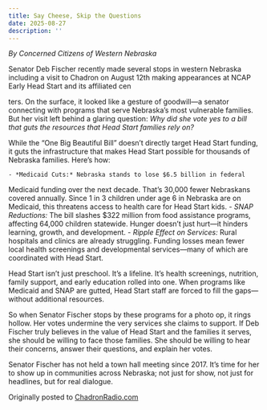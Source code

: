 ```yaml
---
title: Say Cheese, Skip the Questions
date: 2025-08-27
description: ''
---
```


*By* _Concerned Citizens of Western Nebraska_

Senator Deb Fischer recently made several stops in western Nebraska 
including a visit to Chadron on August 12th making appearances at NCAP 
Early Head Start and its affiliated cen

ters. On the surface, it looked like a gesture of goodwill—a senator 
connecting with programs that serve Nebraska’s most vulnerable families. 
But her visit left behind a glaring question: *Why did she vote yes to a 
bill that guts the resources that Head Start families rely on?*

While the “One Big Beautiful Bill” doesn’t directly target Head Start 
funding, it guts the infrastructure that makes Head Start possible for 
thousands of Nebraska families. Here’s how:

    - *Medicaid Cuts:* Nebraska stands to lose $6.5 billion in federal 
Medicaid funding over the next decade. That’s 30,000 fewer Nebraskans 
covered annually. Since 1 in 3 children under age 6 in Nebraska are on 
Medicaid, this threatens access to health care for Head Start kids.
    - *SNAP Reductions:* The bill slashes $322 million from food 
assistance 
programs, affecting 64,000 children statewide. Hunger doesn’t just hurt—it 
hinders learning, growth, and development.
    - *Ripple Effect on Services:* Rural hospitals and clinics are already 
struggling. Funding losses mean fewer local health screenings and 
developmental services—many of which are coordinated with Head Start.

Head Start isn’t just preschool. It’s a lifeline. It’s health screenings, 
nutrition, family support, and early education rolled into one. When 
programs like Medicaid and SNAP are gutted, Head Start staff are forced to 
fill the gaps—without additional resources.

So when Senator Fischer stops by these programs for a photo op, it rings 
hollow. Her votes undermine the very services she claims to support. If 
Deb Fischer truly believes in the value of Head Start and the families it 
serves, she should be willing to face those families. She should be 
willing to hear their concerns, answer their questions, and explain her 
votes.

Senator Fischer has not held a town hall meeting since 2017. It’s time for 
her to show up in communities across Nebraska; not just for show, not just 
for headlines, but for real dialogue.

Originally posted to 
[ChadronRadio.com](https://chadronradio.com/say-cheese-skip-the-questions/)
